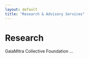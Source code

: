 ```yaml
---
layout: default
title: "Research & Advisory Services"
---
```


# Research

GaiaMitra Collective Foundation ...